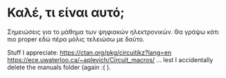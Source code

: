 # Καλέ, τι είναι αυτό;

Σημειώσεις για το μάθημα των ψηφιακών ηλεκτρονικών. Θα γράψω κάτι πιο proper εδώ πέρα μόλις τελειώσω με δαύτο.

Stuff I appreciate:
https://ctan.org/pkg/circuitikz?lang=en
https://ece.uwaterloo.ca/~aplevich/Circuit_macros/
... lest I accidentally delete the manuals folder (again :( ).